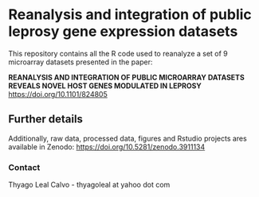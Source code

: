 # Reanalysis and integration of public leprosy gene expression datasets

This repository contains all the R code used to reanalyze a set of 9 microarray datasets presented in the paper: 

**REANALYSIS AND INTEGRATION OF PUBLIC MICROARRAY DATASETS REVEALS NOVEL HOST GENES MODULATED IN LEPROSY**
https://doi.org/10.1101/824805

## Further details

Additionally, raw data, processed data, figures and Rstudio projects ares available in Zenodo: https://doi.org/10.5281/zenodo.3911134

### Contact

Thyago Leal Calvo - thyagoleal at yahoo dot com
